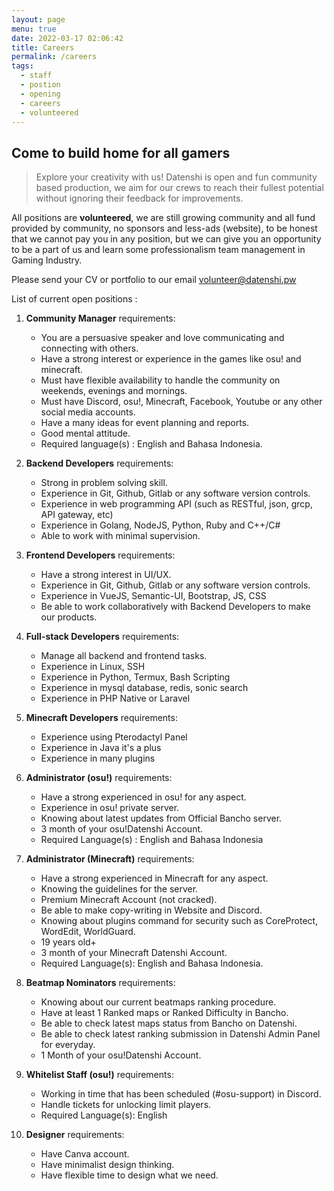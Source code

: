 ```yaml
---
layout: page
menu: true
date: 2022-03-17 02:06:42
title: Careers
permalink: /careers
tags:
  - staff
  - postion
  - opening
  - careers
  - volunteered
---
```

## **Come to build home for all gamers**

> Explore your creativity with us! Datenshi is open and fun community based production, we aim for our crews to reach their fullest potential without ignoring their feedback for improvements.

All positions are **volunteered**, we are still growing community and all fund provided by community, no sponsors and less-ads (website), to be honest that we cannot pay you in any position, but we can give you an opportunity to be a part of us and learn some professionalism team management in Gaming Industry.

Please send your CV or portfolio to our email [volunteer@datenshi.pw](mailto:volunteer@datenshi.pw)

List of current open positions :

1. **Community Manager** requirements:

   * You are a persuasive speaker and love communicating and connecting with others.
   * Have a strong interest or experience in the games like osu! and minecraft.
   * Must have flexible availability to handle the community on weekends, evenings and mornings.
   * Must have Discord, osu!, Minecraft, Facebook, Youtube or any other social media accounts.
   * Have a many ideas for event planning and reports.
   * Good mental attitude.
   * Required language(s) : English and Bahasa Indonesia.
2. **Backend Developers** requirements:

   * Strong in problem solving skill.
   * Experience in Git, Github, Gitlab or any software version controls.
   * Experience in web programming API (such as RESTful, json, grcp, API gateway, etc)
   * Experience in Golang, NodeJS, Python, Ruby and C++/C#
   * Able to work with minimal supervision.
3. **Frontend Developers** requirements:

   * Have a strong interest in UI/UX.
   * Experience in Git, Github, Gitlab or any software version controls.
   * Experience in VueJS, Semantic-UI, Bootstrap, JS, CSS
   * Be able to work collaboratively with Backend Developers to make our products.
4. **Full-stack Developers** requirements:

   * Manage all backend and frontend tasks.
   * Experience in Linux, SSH
   * Experience in Python, Termux, Bash Scripting
   * Experience in mysql database, redis, sonic search
   * Experience in PHP Native or Laravel
5. **Minecraft Developers** requirements:

   * Experience using Pterodactyl Panel
   * Experience in Java it's a plus
   * Experience in many plugins
6. **Administrator (osu!)** requirements:

   * Have a strong experienced in osu! for any aspect.
   * Experience in osu! private server.
   * Knowing about latest updates from Official Bancho server.
   * 3 month of your osu!Datenshi Account.
   * Required Language(s) : English and Bahasa Indonesia
7. **Administrator (Minecraft)** requirements:

   * Have a strong experienced in Minecraft for any aspect.
   * Knowing the guidelines for the server.
   * Premium Minecraft Account (not cracked).
   * Be able to make copy-writing in Website and Discord.
   * Knowing about plugins command for security such as CoreProtect, WordEdit, WorldGuard.
   * 19 years old+
   * 3 month of your Minecraft Datenshi Account.
   * Required Language(s): English and Bahasa Indonesia.
8. **Beatmap Nominators** requirements:

   * Knowing about our current beatmaps ranking procedure.
   * Have at least 1 Ranked maps or Ranked Difficulty in Bancho.
   * Be able to check latest maps status from Bancho on Datenshi.
   * Be able to check latest ranking submission in Datenshi Admin Panel for everyday.
   * 1 Month of your osu!Datenshi Account.
9. **Whitelist Staff (osu!)** requirements:

   * Working in time that has been scheduled (#osu-support) in Discord.
   * Handle tickets for unlocking limit players.
   * Required Language(s): English
10. **Designer** requirements:

    * Have Canva account.
    * Have minimalist design thinking.
    * Have flexible time to design what we need.